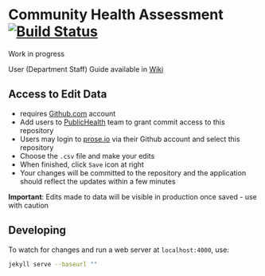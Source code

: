 # Community Health Assessment   [![Build Status](https://travis-ci.org/CityOfPhiladelphia/community-health-report.svg?branch=master)](https://travis-ci.org/CityOfPhiladelphia/community-health-report)
Work in progress

User (Department Staff) Guide available in [Wiki](https://github.com/CityOfPhiladelphia/community-health-report/wiki/User-Guide)

## Access to Edit Data
- requires [Github.com](https://github.com) account
- Add users to [PublicHealth](https://github.com/orgs/CityOfPhiladelphia/teams/publichealth) team to grant commit access to this repository
- Users may login to [prose.io](http://prose.io/#CityOfPhiladelphia/community-health-report/) via their Github account and select this repository
- Choose the `.csv` file and make your edits
- When finished, click `Save` icon at right
- Your changes will be committed to the repository and the application should reflect the updates within a few minutes

**Important**: Edits made to data will be visible in production once saved - use with caution

## Developing
To watch for changes and run a web server at `localhost:4000`, use:
```bash
jekyll serve --baseurl ""
```
